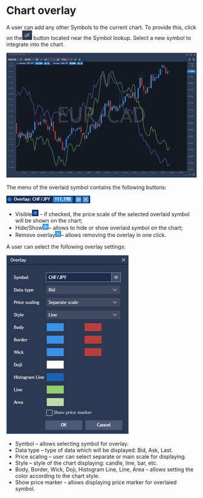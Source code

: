 # Chart overlay

A user can add any other Symbols to the current chart. To provide this, click on the![](../../../.gitbook/assets/2%20%2829%29.png)
button located near the Symbol lookup. Select a new symbol to integrate into the chart.

![](../../../.gitbook/assets/1%20%2854%29.png)


The menu of the overlaid symbol contains the following buttons:

![](../../../.gitbook/assets/3%20%2851%29.png)

* Visible![](../../../.gitbook/assets/4%20%2839%29.png)
  – if checked, the price scale of the selected overlaid symbol will be shown on the chart;
* Hide/Show![](../../../.gitbook/assets/5%20%2823%29.png)– allows to hide or show overlaid symbol on the chart;
* Remove overlay![](../../../.gitbook/assets/6%20%285%29.png)– allows removing the overlay in one click.

A user can select the following overlay settings:

![](../../../.gitbook/assets/7%20%282%29.png)

* Symbol – allows selecting symbol for overlay.
* Data type – type of data which will be displayed: Bid, Ask, Last.
* Price scaling – user can select separate or main scale for displaying.
* Style – style of the chart displaying: candle, line, bar, etc.
* Body, Border, Wick, Doji, Histogram Line, Line, Area – allows setting the color according to the chart style.
* Show price marker – allows displaying price marker for overlaied symbol.



